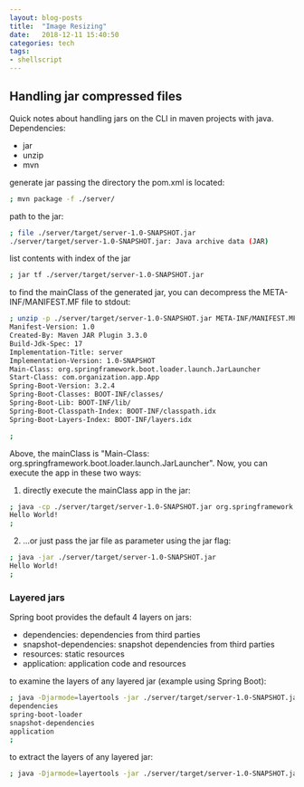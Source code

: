 ```yaml
---
layout: blog-posts
title:  "Image Resizing"
date:   2018-12-11 15:40:50
categories: tech
tags:
- shellscript
---
```


## Handling jar compressed files

Quick notes about handling jars on the CLI in maven projects with java. Dependencies:
- jar
- unzip
- mvn

generate jar passing the directory the pom.xml is located:
```sh
; mvn package -f ./server/
```
path to the jar:
```sh
; file ./server/target/server-1.0-SNAPSHOT.jar
./server/target/server-1.0-SNAPSHOT.jar: Java archive data (JAR)
```

list contents with index of the jar
```sh
; jar tf ./server/target/server-1.0-SNAPSHOT.jar
```

to find the mainClass of the generated jar, you can decompress the META-INF/MANIFEST.MF file to stdout:
```sh
; unzip -p ./server/target/server-1.0-SNAPSHOT.jar META-INF/MANIFEST.MF
Manifest-Version: 1.0
Created-By: Maven JAR Plugin 3.3.0
Build-Jdk-Spec: 17
Implementation-Title: server
Implementation-Version: 1.0-SNAPSHOT
Main-Class: org.springframework.boot.loader.launch.JarLauncher
Start-Class: com.organization.app.App
Spring-Boot-Version: 3.2.4
Spring-Boot-Classes: BOOT-INF/classes/
Spring-Boot-Lib: BOOT-INF/lib/
Spring-Boot-Classpath-Index: BOOT-INF/classpath.idx
Spring-Boot-Layers-Index: BOOT-INF/layers.idx

;
```

Above, the mainClass is "Main-Class: org.springframework.boot.loader.launch.JarLauncher".  Now, you can execute the app in these two ways:

1. directly execute the mainClass app in the jar:
```sh
; java -cp ./server/target/server-1.0-SNAPSHOT.jar org.springframework.boot.loader.launch.JarLauncher
Hello World!
;
```

2. ...or just pass the jar file as parameter using the jar flag:
```sh
; java -jar ./server/target/server-1.0-SNAPSHOT.jar
Hello World!
;
```

### Layered jars
Spring boot provides the default 4 layers on jars:

- dependencies: dependencies from third parties
- snapshot-dependencies: snapshot dependencies from third parties
- resources: static resources
- application: application code and resources

to examine the layers of any layered jar (example using Spring Boot):
```sh
; java -Djarmode=layertools -jar ./server/target/server-1.0-SNAPSHOT.jar list
dependencies
spring-boot-loader
snapshot-dependencies
application
;
```

to extract the layers of any layered jar:
```sh
; java -Djarmode=layertools -jar ./server/target/server-1.0-SNAPSHOT.jar extract
```
